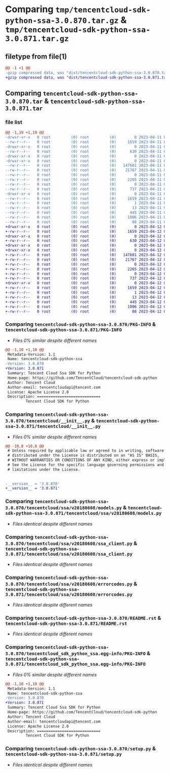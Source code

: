 # Comparing `tmp/tencentcloud-sdk-python-ssa-3.0.870.tar.gz` & `tmp/tencentcloud-sdk-python-ssa-3.0.871.tar.gz`

## filetype from file(1)

```diff
@@ -1 +1 @@
-gzip compressed data, was "dist/tencentcloud-sdk-python-ssa-3.0.870.tar", last modified: Tue Apr 11 03:52:37 2023, max compression
+gzip compressed data, was "dist/tencentcloud-sdk-python-ssa-3.0.871.tar", last modified: Wed Apr 12 00:40:11 2023, max compression
```

## Comparing `tencentcloud-sdk-python-ssa-3.0.870.tar` & `tencentcloud-sdk-python-ssa-3.0.871.tar`

### file list

```diff
@@ -1,19 +1,19 @@
-drwxr-xr-x   0 root         (0) root         (0)        0 2023-04-11 03:52:37.000000 tencentcloud-sdk-python-ssa-3.0.870/
--rw-r--r--   0 root         (0) root         (0)     1659 2023-04-11 03:52:37.000000 tencentcloud-sdk-python-ssa-3.0.870/PKG-INFO
-drwxr-xr-x   0 root         (0) root         (0)        0 2023-04-11 03:52:37.000000 tencentcloud-sdk-python-ssa-3.0.870/tencentcloud/
--rw-r--r--   0 root         (0) root         (0)      630 2023-04-11 03:52:37.000000 tencentcloud-sdk-python-ssa-3.0.870/tencentcloud/__init__.py
-drwxr-xr-x   0 root         (0) root         (0)        0 2023-04-11 03:52:37.000000 tencentcloud-sdk-python-ssa-3.0.870/tencentcloud/ssa/
-drwxr-xr-x   0 root         (0) root         (0)        0 2023-04-11 03:52:37.000000 tencentcloud-sdk-python-ssa-3.0.870/tencentcloud/ssa/v20180608/
--rw-r--r--   0 root         (0) root         (0)   147601 2023-04-11 03:52:37.000000 tencentcloud-sdk-python-ssa-3.0.870/tencentcloud/ssa/v20180608/models.py
--rw-r--r--   0 root         (0) root         (0)    21767 2023-04-11 03:52:37.000000 tencentcloud-sdk-python-ssa-3.0.870/tencentcloud/ssa/v20180608/ssa_client.py
--rw-r--r--   0 root         (0) root         (0)        0 2023-04-11 03:52:37.000000 tencentcloud-sdk-python-ssa-3.0.870/tencentcloud/ssa/v20180608/__init__.py
--rw-r--r--   0 root         (0) root         (0)     2265 2023-04-11 03:52:37.000000 tencentcloud-sdk-python-ssa-3.0.870/tencentcloud/ssa/v20180608/errorcodes.py
--rw-r--r--   0 root         (0) root         (0)        0 2023-04-11 03:52:37.000000 tencentcloud-sdk-python-ssa-3.0.870/tencentcloud/ssa/__init__.py
--rw-r--r--   0 root         (0) root         (0)      737 2023-04-11 03:52:37.000000 tencentcloud-sdk-python-ssa-3.0.870/README.rst
-drwxr-xr-x   0 root         (0) root         (0)        0 2023-04-11 03:52:37.000000 tencentcloud-sdk-python-ssa-3.0.870/tencentcloud_sdk_python_ssa.egg-info/
--rw-r--r--   0 root         (0) root         (0)     1659 2023-04-11 03:52:37.000000 tencentcloud-sdk-python-ssa-3.0.870/tencentcloud_sdk_python_ssa.egg-info/PKG-INFO
--rw-r--r--   0 root         (0) root         (0)        1 2023-04-11 03:52:37.000000 tencentcloud-sdk-python-ssa-3.0.870/tencentcloud_sdk_python_ssa.egg-info/dependency_links.txt
--rw-r--r--   0 root         (0) root         (0)       13 2023-04-11 03:52:37.000000 tencentcloud-sdk-python-ssa-3.0.870/tencentcloud_sdk_python_ssa.egg-info/top_level.txt
--rw-r--r--   0 root         (0) root         (0)      445 2023-04-11 03:52:37.000000 tencentcloud-sdk-python-ssa-3.0.870/tencentcloud_sdk_python_ssa.egg-info/SOURCES.txt
--rw-r--r--   0 root         (0) root         (0)     1006 2023-04-11 03:52:37.000000 tencentcloud-sdk-python-ssa-3.0.870/setup.py
--rw-r--r--   0 root         (0) root         (0)       88 2023-04-11 03:52:37.000000 tencentcloud-sdk-python-ssa-3.0.870/setup.cfg
+drwxr-xr-x   0 root         (0) root         (0)        0 2023-04-12 00:40:11.000000 tencentcloud-sdk-python-ssa-3.0.871/
+-rw-r--r--   0 root         (0) root         (0)     1659 2023-04-12 00:40:11.000000 tencentcloud-sdk-python-ssa-3.0.871/PKG-INFO
+drwxr-xr-x   0 root         (0) root         (0)        0 2023-04-12 00:40:11.000000 tencentcloud-sdk-python-ssa-3.0.871/tencentcloud/
+-rw-r--r--   0 root         (0) root         (0)      630 2023-04-12 00:40:11.000000 tencentcloud-sdk-python-ssa-3.0.871/tencentcloud/__init__.py
+drwxr-xr-x   0 root         (0) root         (0)        0 2023-04-12 00:40:11.000000 tencentcloud-sdk-python-ssa-3.0.871/tencentcloud/ssa/
+drwxr-xr-x   0 root         (0) root         (0)        0 2023-04-12 00:40:11.000000 tencentcloud-sdk-python-ssa-3.0.871/tencentcloud/ssa/v20180608/
+-rw-r--r--   0 root         (0) root         (0)   147601 2023-04-12 00:40:11.000000 tencentcloud-sdk-python-ssa-3.0.871/tencentcloud/ssa/v20180608/models.py
+-rw-r--r--   0 root         (0) root         (0)    21767 2023-04-12 00:40:11.000000 tencentcloud-sdk-python-ssa-3.0.871/tencentcloud/ssa/v20180608/ssa_client.py
+-rw-r--r--   0 root         (0) root         (0)        0 2023-04-12 00:40:11.000000 tencentcloud-sdk-python-ssa-3.0.871/tencentcloud/ssa/v20180608/__init__.py
+-rw-r--r--   0 root         (0) root         (0)     2265 2023-04-12 00:40:11.000000 tencentcloud-sdk-python-ssa-3.0.871/tencentcloud/ssa/v20180608/errorcodes.py
+-rw-r--r--   0 root         (0) root         (0)        0 2023-04-12 00:40:11.000000 tencentcloud-sdk-python-ssa-3.0.871/tencentcloud/ssa/__init__.py
+-rw-r--r--   0 root         (0) root         (0)      737 2023-04-12 00:40:11.000000 tencentcloud-sdk-python-ssa-3.0.871/README.rst
+drwxr-xr-x   0 root         (0) root         (0)        0 2023-04-12 00:40:11.000000 tencentcloud-sdk-python-ssa-3.0.871/tencentcloud_sdk_python_ssa.egg-info/
+-rw-r--r--   0 root         (0) root         (0)     1659 2023-04-12 00:40:11.000000 tencentcloud-sdk-python-ssa-3.0.871/tencentcloud_sdk_python_ssa.egg-info/PKG-INFO
+-rw-r--r--   0 root         (0) root         (0)        1 2023-04-12 00:40:11.000000 tencentcloud-sdk-python-ssa-3.0.871/tencentcloud_sdk_python_ssa.egg-info/dependency_links.txt
+-rw-r--r--   0 root         (0) root         (0)       13 2023-04-12 00:40:11.000000 tencentcloud-sdk-python-ssa-3.0.871/tencentcloud_sdk_python_ssa.egg-info/top_level.txt
+-rw-r--r--   0 root         (0) root         (0)      445 2023-04-12 00:40:11.000000 tencentcloud-sdk-python-ssa-3.0.871/tencentcloud_sdk_python_ssa.egg-info/SOURCES.txt
+-rw-r--r--   0 root         (0) root         (0)     1006 2023-04-12 00:40:11.000000 tencentcloud-sdk-python-ssa-3.0.871/setup.py
+-rw-r--r--   0 root         (0) root         (0)       88 2023-04-12 00:40:11.000000 tencentcloud-sdk-python-ssa-3.0.871/setup.cfg
```

### Comparing `tencentcloud-sdk-python-ssa-3.0.870/PKG-INFO` & `tencentcloud-sdk-python-ssa-3.0.871/PKG-INFO`

 * *Files 0% similar despite different names*

```diff
@@ -1,10 +1,10 @@
 Metadata-Version: 1.1
 Name: tencentcloud-sdk-python-ssa
-Version: 3.0.870
+Version: 3.0.871
 Summary: Tencent Cloud Ssa SDK for Python
 Home-page: https://github.com/TencentCloud/tencentcloud-sdk-python
 Author: Tencent Cloud
 Author-email: tencentcloudapi@tencent.com
 License: Apache License 2.0
 Description: ============================
         Tencent Cloud SDK for Python
```

### Comparing `tencentcloud-sdk-python-ssa-3.0.870/tencentcloud/__init__.py` & `tencentcloud-sdk-python-ssa-3.0.871/tencentcloud/__init__.py`

 * *Files 0% similar despite different names*

```diff
@@ -10,8 +10,8 @@
 # Unless required by applicable law or agreed to in writing, software
 # distributed under the License is distributed on an "AS IS" BASIS,
 # WITHOUT WARRANTIES OR CONDITIONS OF ANY KIND, either express or implied.
 # See the License for the specific language governing permissions and
 # limitations under the License.
 
 
-__version__ = '3.0.870'
+__version__ = '3.0.871'
```

### Comparing `tencentcloud-sdk-python-ssa-3.0.870/tencentcloud/ssa/v20180608/models.py` & `tencentcloud-sdk-python-ssa-3.0.871/tencentcloud/ssa/v20180608/models.py`

 * *Files identical despite different names*

### Comparing `tencentcloud-sdk-python-ssa-3.0.870/tencentcloud/ssa/v20180608/ssa_client.py` & `tencentcloud-sdk-python-ssa-3.0.871/tencentcloud/ssa/v20180608/ssa_client.py`

 * *Files identical despite different names*

### Comparing `tencentcloud-sdk-python-ssa-3.0.870/tencentcloud/ssa/v20180608/errorcodes.py` & `tencentcloud-sdk-python-ssa-3.0.871/tencentcloud/ssa/v20180608/errorcodes.py`

 * *Files identical despite different names*

### Comparing `tencentcloud-sdk-python-ssa-3.0.870/README.rst` & `tencentcloud-sdk-python-ssa-3.0.871/README.rst`

 * *Files identical despite different names*

### Comparing `tencentcloud-sdk-python-ssa-3.0.870/tencentcloud_sdk_python_ssa.egg-info/PKG-INFO` & `tencentcloud-sdk-python-ssa-3.0.871/tencentcloud_sdk_python_ssa.egg-info/PKG-INFO`

 * *Files 0% similar despite different names*

```diff
@@ -1,10 +1,10 @@
 Metadata-Version: 1.1
 Name: tencentcloud-sdk-python-ssa
-Version: 3.0.870
+Version: 3.0.871
 Summary: Tencent Cloud Ssa SDK for Python
 Home-page: https://github.com/TencentCloud/tencentcloud-sdk-python
 Author: Tencent Cloud
 Author-email: tencentcloudapi@tencent.com
 License: Apache License 2.0
 Description: ============================
         Tencent Cloud SDK for Python
```

### Comparing `tencentcloud-sdk-python-ssa-3.0.870/setup.py` & `tencentcloud-sdk-python-ssa-3.0.871/setup.py`

 * *Files identical despite different names*


